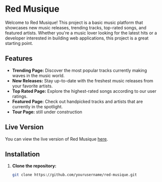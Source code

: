 # Red Musique

Welcome to Red Musique! This project is a basic music platform that showcases new music releases, trending tracks, top-rated songs, and featured artists. Whether you're a music lover looking for the latest hits or a developer interested in building web applications, this project is a great starting point.

## Features

- **Trending Page:** Discover the most popular tracks currently making waves in the music world.
- **New Releases:** Stay up-to-date with the freshest music releases from your favorite artists.
- **Top Rated Page:** Explore the highest-rated songs according to our user ratings.
- **Featured Page:** Check out handpicked tracks and artists that are currently in the spotlight.
- **Tour Page:** still under construction

## Live Version

You can view the live version of Red Musique [here](https://mbuja.github.io/red_musique.io/).

## Installation

1. **Clone the repository:**
   ```bash
   git clone https://github.com/yourusername/red-musique.git
